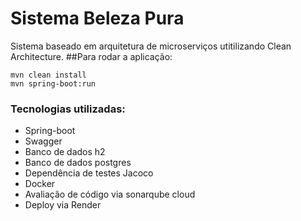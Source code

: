 # Sistema Beleza Pura
Sistema baseado em arquitetura de microserviços utitilizando Clean Architecture.
##Para rodar a aplicação:
```
mvn clean install
mvn spring-boot:run
```
### Tecnologias utilizadas:
- Spring-boot  
- Swagger
- Banco de dados h2
- Banco de dados postgres
- Dependência de testes Jacoco
- Docker
- Avaliação de código via sonarqube cloud
- Deploy via Render
